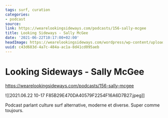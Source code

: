 ```yaml
---
tags: surf, curation
categories:
- podcast
source:
link: https://wearelookingsideways.com/podcasts/156-sally-mcgee
title: Looking Sideways - Sally McGee
date: '2021-06-22T10:17:00+02:00'
headImage: https://wearelookingsideways.com/wordpress/wp-content/uploads/2021/06/WhatsApp-Image-2021-06-06-at-23.24.29.jpeg
uuid: c43d683d-4a7c-484a-ac1a-8d41cd095aeb
---
```


# Looking Sideways - Sally McGee

https://wearelookingsideways.com/podcasts/156-sally-mcgee

![[2021.06.22 10-17 F85B29E470DA40579F2254F16A6D7B27.jpeg]]

Podcast parlant culture surf alternative, moderne et diverse.
Super comme toujours.
